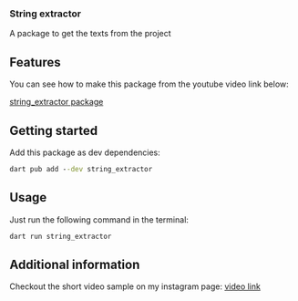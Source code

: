 <!--
This README describes the package. If you publish this package to pub.dev,
this README's contents appear on the landing page for your package.

For information about how to write a good package README, see the guide for
[writing package pages](https://dart.dev/guides/libraries/writing-package-pages).

For general information about developing packages, see the Dart guide for
[creating packages](https://dart.dev/guides/libraries/create-library-packages)
and the Flutter guide for
[developing packages and plugins](https://flutter.dev/developing-packages).
-->

### String extractor

A package to get the texts from the project

## Features

You can see how to make this package from the youtube video link below:

[string_extractor package](https://youtube.com/c/babakcode)

## Getting started

Add this package as dev dependencies:

```cmd
dart pub add --dev string_extractor
```

## Usage

Just run the following command in the terminal:

```cmd
dart run string_extractor
```

## Additional information

Checkout the short video sample on my instagram page:
[video link](https://instagram.com/babakcode)